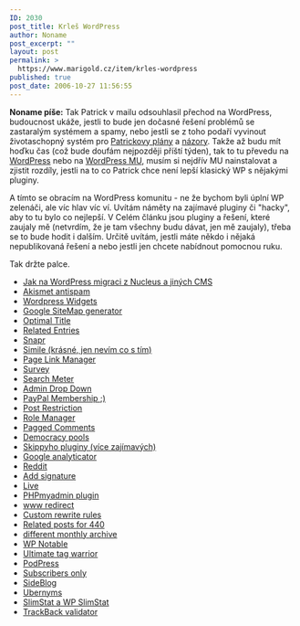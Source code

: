 ```yaml
---
ID: 2030
post_title: Krleš WordPress
author: Noname
post_excerpt: ""
layout: post
permalink: >
  https://www.marigold.cz/item/krles-wordpress
published: true
post_date: 2006-10-27 11:56:55
---
```

<texy>	<p><strong>Noname píše:</strong> Tak Patrick v mailu odsouhlasil přechod na WordPress, budoucnost ukáže, jestli to bude jen dočasné řešení problémů se zastaralým systémem a spamy, nebo jestli se z toho podaří vyvinout životaschopný systém pro <a href="http://www.marigold.cz/item/pojdme-udelat-nejakou-silenost-co-takhle-akciovy-marigold">Patrickovy plány</a> a <a href="http://www.marigold.cz/item/bez-web-2-0-pochcipa-cesky-internet-na-zatuchlost">názory</a>. Takže až budu mít hoďku čas (což bude doufám nejpozději příští týden), tak to tu převedu na <a href="http://wordpress.org/">WordPress</a> nebo na <a href="http://mu.wordpress.org/">WordPress MU</a>, musím si nejdřív MU nainstalovat a zjistit rozdíly, jestli na to co Patrick chce není lepší klasický WP s nějakými pluginy. </p>
<p>A tímto se obracím na WordPress komunitu - ne že bychom byli úplní WP zelenáči, ale víc hlav víc ví. Uvítám náměty na zajímavé pluginy či "hacky", aby to tu bylo co nejlepší. V Celém článku jsou pluginy a řešení, které zaujaly mě (netvrdím, že je tam všechny budu dávat, jen mě zaujaly), třeba se to bude hodit i dalším. Určitě uvítám, jestli máte někdo i nějaká nepublikovaná řešení a nebo jestli jen chcete nabídnout pomocnou ruku.</p>
<p>Tak držte palce.</p>
<!--more-->	<ul>
	<li><a href="http://codex.wordpress.org/Importing_Content#Nucleus_CMS">Jak na WordPress migraci z Nucleus a jiných CMS</a></li>
	<li><a href="http://akismet.com/">Akismet antispam</a></li>
	<li><a href="http://automattic.com/code/widgets/">Wordpress Widgets</a></li>
	<li><a href="http://www.arnebrachhold.de/2005/06/05/google-sitemaps-generator-v2-final">Google SiteMap generator</a></li>
	<li><a href="http://elasticdog.com/2004/09/optimal-title/">Optimal Title</a></li>
	<li><a href="http://www.w-a-s-a-b-i.com/archives/2006/02/02/wordpress-related-entries-20/">Related Entries</a></li>
	<li><a href="http://tagg.selfip.com/blog/wordpress-plugin-snapr/">Snapr</a></li>
	<li><a href="http://simile.mit.edu/timeline/">Simile (krásné, jen nevím co s tím)</a></li>
	<li><a href="http://gmurphey.com/2006/10/05/wordpress-plugin-page-link-manager/">Page Link Manager</a></li>
	<li><a href="http://www.surveygizmo.com/add-ons/wordpress-survey-plugin/">Survey</a></li>
	<li><a href="http://www.thunderguy.com/semicolon/wordpress/search-meter-wordpress-plugin/">Search Meter</a></li>
	<li><a href="http://www.yellowswordfish.com/index.php?pagename=admin-drop-menus-wordpress-plugin">Admin Drop Down</a></li>
	<li><a href="http://www.wpboard.com/plugins/">PayPal Membership ;)</a></li>
	<li><a href="http://bluesome.net/post/2006/01/01/121/">Post Restriction</a></li>
	<li><a href="http://redalt.com/Resources/Plugins/Role+Manager">Role Manager</a></li>
	<li><a href="http://www.keyvan.net/code/paged-comments/">Pagged Comments</a></li>
	<li><a href="http://blog.jalenack.com/archives/democracy/">Democracy pools</a></li>
	<li><a href="http://www.skippy.net/blog/plugins/">Skippyho pluginy (více zajímavých)</a></li>
	<li><a href="http://cavemonkey50.com/code/google-analyticator/">Google analyticator</a></li>
	<li><a href="http://ajaydsouza.com/wordpress/plugins/reddit-button/">Reddit</a></li>
	<li><a href="http://www.dagondesign.com/articles/add-signature-plugin-for-wordpress/">Add signature</a></li>
	<li><a href="http://www.headzoo.com/live">Live</a></li>
	<li><a href="http://www.silpstream.com/blog/wp-phpmyadmin/">PHPmyadmin plugin</a></li>
	<li><a href="http://www.justinshattuck.com/wordpress-www-redirect-plugin/">www redirect</a></li>
	<li><a href="http://www.dynamiccorestudios.com/archive/wordpress-plugin-custom-rewrite-rules/">Custom rewrite rules</a></li>
	<li><a href="http://www.w-a-s-a-b-i.com/archives/2006/02/20/related-posts-for-your-404/">Related posts for 440</a></li>
	<li><a href="http://www.oneofthosedays.org.uk/projects/plugin-archives">different monthly archive</a></li>
	<li><a href="http://www.calevans.com/view.php/page/notable">WP Notable</a></li>
	<li><a href="http://www.neato.co.nz/ultimate-tag-warrior/">Ultimate tag warrior</a></li>
	<li><a href="http://www.mightyseek.com/podpress/">PodPress</a></li>
	<li><a href="http://edwards.org/2006/03/07/subscribers-only-plugin-for-wordpress/">Subscribers only</a></li>
	<li><a href="http://katesgasis.com/2006/05/02/sideblog-plugin-v30/">SideBlog</a></li>
	<li><a href="http://www.huddledmasses.org/jaykul/ubernyms-20/">Ubernyms</a></li>
	<li><a href="http://www.bloggingpro.com/archives/2006/05/23/slimstat-and-wp-slimstat/">SlimStat a WP SlimStat</a></li>
	<li><a href="http://www.bloggingpro.com/archives/2006/06/01/wordpress-plugin-trackback-validator-plugin/">TrackBack validator</a></li>
	</ul>